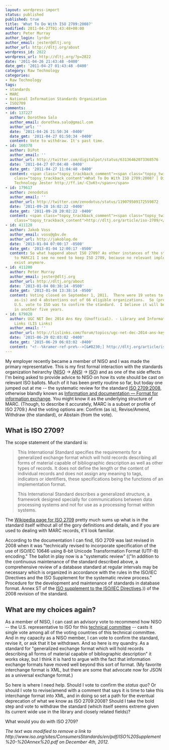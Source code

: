 ```yaml
---
layout: wordpress-import
status: published
published: true
title: 'What To Do With ISO 2709:2008?'
modified: 2011-04-27T01:43:48+00:00
author: Peter Murray
author_login: lyrdor
author_email: jester@dltj.org
author_url: http://dltj.org/about
wordpress_id: 2822
wordpress_url: http://dltj.org/?p=2822
date: '2011-04-26 21:43:48 -0400'
date_gmt: '2011-04-27 01:43:48 -0400'
category: Raw Technology
categories:
- Raw Technology
tags:
- standards
- MARC
- National Information Standards Organization
- ISO2709
comments:
- id: 137227
  author: Dorothea Salo
  author_email: dorothea.salo@gmail.com
  author_url: ''
  date: '2011-04-26 21:50:34 -0400'
  date_gmt: '2011-04-27 01:50:34 -0400'
  content: Vote to withdraw. It's past time.
- id: 160378
  author: DiPot
  author_email: ''
  author_url: http://twitter.com/digitalpot/status/63136462073368576
  date: '2011-04-27 07:04:40 -0400'
  date_gmt: '2011-04-27 11:04:40 -0400'
  content: <span class="topsy_trackback_comment"><span class="topsy_twitter_username"><span
    class="topsy_trackback_content">What To Do With ISO 2709:2008? | Disruptive Library
    Technology Jester http://ff.im/-C3xKt</span></span>
- id: 179617
  author: zenodotus
  author_email: ''
  author_url: http://twitter.com/zenodotus/status/119079509172559872
  date: '2011-09-28 16:02:22 -0400'
  date_gmt: '2011-09-28 20:02:22 -0400'
  content: <span class="topsy_trackback_comment"><span class="topsy_twitter_username"><span
    class="topsy_trackback_content">http://dltj.org/article/iso-2709/</span></span>
- id: 411128
  author: Jakob Voss
  author_email: voss@gbv.de
  author_url: http://jakoblog.de
  date: '2013-01-04 07:00:17 -0500'
  date_gmt: '2013-01-04 12:00:17 -0500'
  content: So what happend about ISO 2709? As other instances of the standard  move
    to MARC21 I see no need to keep ISO 2709, because no relevant implementations
    exist anymore.
- id: 411200
  author: Peter Murray
  author_email: jester@dltj.org
  author_url: http://dltj.org/about
  date: '2013-01-04 08:38:14 -0500'
  date_gmt: '2013-01-04 13:38:14 -0500'
  content: Voting closed on September 1, 2011.  There were 19 votes to confirm (retain
    as-is) and 4 abstentions out of 66 eligible organizations.  So (presumably) the
    U.S. vote to ISO was to confirm the standard.  I believe it will be up for review
    in another five years.
- id: 679828
  author: UGC NET Dec 2014 Ans Key (Unofficial). - Library and Information Science
    Links (LIS Links)
  author_email: ''
  author_url: http://lislinks.com/forum/topics/ugc-net-dec-2014-ans-key-unofficial?id=2013205%3ATopic%3A712050&amp;page=1
  date: '2015-06-29 02:03:02 -0400'
  date_gmt: '2015-06-29 06:03:02 -0400'
  content: "<!--%kramer-ref-pre%-->[&#8230;] http://dltj.org/article/iso-2709/ [&#8230;]<!--%kramer-ref-post%-->"
---
```

<div>
<p>My employer recently became a member of NISO and I was made the primary representative.  This is my first formal interaction with the standards organization heirarchy (<abbr title="National Information Standards Organization">NISO</abbr> &rarr; <abbr title="American National Standards Institute">ANSI</abbr> &rarr; <abbr title="International Standards Organization">ISO</abbr>) and as one of the side effects I'm being asked to provide advice to NISO on how its vote should be cast on relevant ISO ballots.  Much of it has been pretty routine so far, but today one jumped out at me -- the systematic review for the standard <a href="http://www.iso.org/iso/iso_catalogue/catalogue_tc/catalogue_detail.htm?csnumber=41319" title="ISO 2709:2008 - Information and documentation -- Format for information exchange">ISO 2709:2008</a>, otherwise blandly known as <a href="http://en.wikipedia.org/wiki/ISO_2709" title="ISO 2709 - Wikipedia, the free encyclopedia">Information and documentation &mdash; Format for information exchange</a>.  You might know it as the underlying structure of MARC.  (Though, to describe it accurately, MARC is a subset or profile of ISO 2709.)  And the voting options are: Confirm (as is), Revise/Amend, Withdraw (the standard), or Abstain (from the vote).<br />
<!--more--></p>
<h2>What is ISO 2709?</h2>
<p>The scope statement of the standard is:<br />
<blockquote>
<p>This International Standard specifies the requirements for a generalized exchange format which will hold records describing all forms of material capable of bibliographic description as well as other types of records. It does not define the length or the content of individual records and does not assign any meaning to tags, indicators or identifiers, these specifications being the functions of an implementation format.</p>
<p>This International Standard describes a generalized structure, a framework designed specially for communications between data processing systems and not for use as a processing format within systems.</p>
</blockquote>
<p>  The <a href="http://en.wikipedia.org/wiki/ISO_2709" title="ISO 2709 | Wikipedia">Wikipedia page for ISO 2709</a> pretty much sums up what is in the standard itself without all of the gory definitions and details, and if you are used to dealing with MARC records, it'll look familiar.</p>
<p>According to the documentation I can find, ISO 2709 was last revised in 2008 when it was "technically revised to incorporate specification of the use of ISO/IEC 10646 using 8-bit Unicode Transformation Format (UTF-8) encoding."  The ballot in play now is a "systematic review" (("In addition to the continuous maintenance of the standard described above, a comprehensive review of a database standard at regular intervals may be necessary which is organized in accordance with the rules in the ISO/IEC Directives and the ISO Supplement for the systematic review process." <span class="removed_link" title="http://www.iso.org/sites/ConsumersStandards/en/pdf/ISO%20Supplement%20-%20Annex%20.pdf">Procedure for the development and maintenance of standards in database format</span>. Annex ST of the <a href="http://www.iso.org/directives" title="ISO/IEC Directives and ISO supplement ">ISO supplement to the ISO/IEC Directives</a>.)) of the 2008 revision of the standard.</p>
<h2>What are my choices again?</h2>
<p>As a member of NISO, I can cast an advisory vote to recommend how NISO -- the U.S. representative to ISO for this <a href="http://www.iso.org/iso/iso_technical_committee.html?commid=48798" title="ISO - Technical committees - TC 46/SC 4 - Technical interoperability">technical committee</a> -- casts it single vote among all of the voting countries of this technical committee.  And in my capacity as a NISO member, I can vote to confirm the standard, revise it, or ask that it be withdrawn.  And so here is my quandry.  As a standard for "generalized exchange format which will hold records describing all forms of material capable of bibliographic description" it works okay, but I think it is hard to argue with the fact that information exchange formats have moved well beyond this sort of format.  (My favorite interchange format is XML, but there are some that advocate now for JSON as a universal exchange format.)</p>
<p>So here is where I need help.  Should I vote to confirm the <i>status quo</i>?  Or should I vote to revise/amend with a comment that says it is time to take this interchange format into XML, and in doing so set a path for the eventual deprecation of what we know as ISO 2709:2008?  Should I take the bold step and vote to withdraw the standard (which itself seems extreme given its current wide use in the library and closely related fields)?</p>
<p>What would you do with ISO 2709?</p></div>
<p style="padding:0;margin:0;font-style:italic;" class="removed_link">The text was modified to remove a link to http://www.iso.org/sites/ConsumersStandards/en/pdf/ISO%20Supplement%20-%20Annex%20.pdf on December 4th, 2012.</p>
